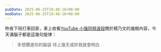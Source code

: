 ```yaml
---
pubDate: 2025-06-25T19:48:16+08:00
modDate: 2025-06-25T19:48:16+08:00
---
```


昨夜下班打車回家，車上收看[YouTube 小强同频波段](https://www.youtube.com/@fmxiaoqiang)關於楊乃文的幾期內容，今天滿腦子都是這幾句旋律：

> 多想鑽進你的腦袋
> 待上幾天或許我就會明白
